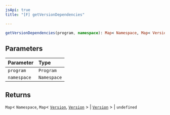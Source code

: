 ```yaml
---
jsApi: true
title: "[F] getVersionDependencies"

---
```

```ts
getVersionDependencies(program, namespace): Map< Namespace, Map< Version, Version > | Version > | undefined
```

## Parameters

| Parameter | Type |
| :------ | :------ |
| `program` | `Program` |
| `namespace` | `Namespace` |

## Returns

`Map`< `Namespace`, `Map`< [`Version`](Interface.Version.md), [`Version`](Interface.Version.md) \> \| [`Version`](Interface.Version.md) \> \| `undefined`
